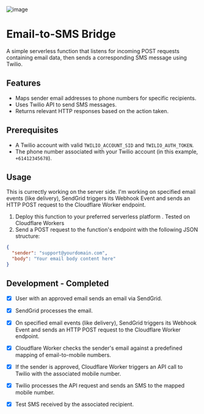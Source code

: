 
![image](https://github.com/Nafis28/Email-To-SMS/assets/30291815/a91bd6db-df1d-436d-8c16-0e6c9b93eca1)

# Email-to-SMS Bridge

A simple serverless function that listens for incoming POST requests containing email data, then sends a corresponding SMS message using Twilio.

## Features

- Maps sender email addresses to phone numbers for specific recipients.
- Uses Twilio API to send SMS messages.
- Returns relevant HTTP responses based on the action taken.

## Prerequisites

- A Twilio account with valid `TWILIO_ACCOUNT_SID` and `TWILIO_AUTH_TOKEN`.
- The phone number associated with your Twilio account (in this example, `+61412345678`).

## Usage

This is currectly working on the server side. I'm working on specified email events (like delivery), SendGrid triggers its Webhook Event and sends an HTTP POST request to the Cloudflare Worker endpoint.

1. Deploy this function to your preferred serverless platform . Tested on Cloudflare Workers 
2. Send a POST request to the function's endpoint with the following JSON structure:

```json
{
  "sender": "support@yourdomain.com",
  "body": "Your email body content here"
}
```
## Development - Completed

- [x] User with an approved email sends an email via SendGrid.
- [x] SendGrid processes the email.
- [x] On specified email events (like delivery), SendGrid triggers its Webhook Event and sends an HTTP POST request to the Cloudflare Worker endpoint.
- [x] Cloudflare Worker checks the sender's email against a predefined mapping of email-to-mobile numbers.
- [x] If the sender is approved, Cloudflare Worker triggers an API call to Twilio with the associated mobile number.
- [x] Twilio processes the API request and sends an SMS to the mapped mobile number.
- [x] Test SMS received by the associated recipient.

